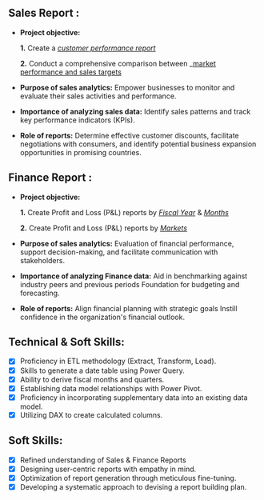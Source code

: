## Sales Report :


- **Project objective:** 

    **1.** Create a _[customer performance report](https://github.com/Sinni-Gupta/Excel-Sales-Analytics/blob/main/Customer%20Performance%20Report.pdf)_ 

    **2.** Conduct a comprehensive comparison between _[market performance and sales targets](https://github.com/Sinni-Gupta/Excel-Sales-Analytics/blob/main/Market%20Performance%20vs%20target.pdf)

- **Purpose of sales analytics:** Empower businesses to monitor and evaluate their sales activities and performance.

- **Importance of analyzing sales data:** Identify sales patterns and track key performance indicators (KPIs).

- **Role of reports:** Determine effective customer discounts, facilitate negotiations with consumers, and identify potential business expansion opportunities in promising countries.


## Finance Report :

- **Project objective:** 

    **1.** Create Profit and Loss (P&L) reports by _[Fiscal Year](https://github.com/Sinni-Gupta/Excel-Sales-Analytics/blob/main/P%20%26%20L%20By%20Fiscal%20Year.pdf)_ & _[Months](https://github.com/Sinni-Gupta/Excel-Sales-Analytics/blob/main/P%20%26%20L%20By%20Month.pdf)_ 

   **2.** Create Profit and Loss (P&L) reports by _[Markets](https://github.com/Sinni-Gupta/Excel-Sales-Analytics/blob/main/P%20%26%20L%20for%20market.pdf)_

- **Purpose of sales analytics:** Evaluation of financial performance, support decision-making, and facilitate communication with stakeholders.

- **Importance of analyzing Finance data:** Aid in benchmarking against industry peers and previous periods Foundation for budgeting and forecasting.

- **Role of reports:** Align financial planning with strategic goals Instill confidence in the organization's financial outlook.


## Technical & Soft Skills:
- [x]	Proficiency in ETL methodology (Extract, Transform, Load).
- [x]	Skills to generate a date table using Power Query.
- [x]	Ability to derive fiscal months and quarters.
- [x]	Establishing data model relationships with Power Pivot.
- [x]	Proficiency in incorporating supplementary data into an existing data model.
- [x]	Utilizing DAX to create calculated columns.

## Soft Skills:
- [x]	Refined understanding of Sales & Finance Reports
- [x]	Designing user-centric reports with empathy in mind.
- [x]	Optimization of report generation through meticulous fine-tuning.
- [x]	Developing a systematic approach to devising a report building plan.
